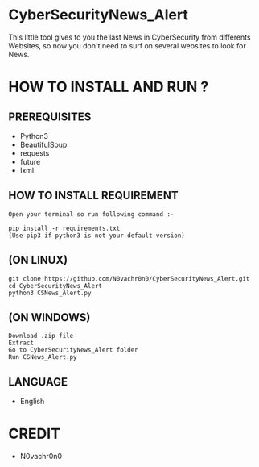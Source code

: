 # CyberSecurityNews_Alert

This little tool gives to you the last News in CyberSecurity from differents Websites, so now you don't need to surf on several websites to look for News.

# HOW TO INSTALL AND RUN ?


## PREREQUISITES

* Python3
* BeautifulSoup
* requests
* future
* lxml

## HOW TO INSTALL REQUIREMENT

```
Open your terminal so run following command :-

pip install -r requirements.txt
(Use pip3 if python3 is not your default version)
```

## (ON LINUX)


```
git clone https://github.com/N0vachr0n0/CyberSecurityNews_Alert.git
cd CyberSecurityNews_Alert
python3 CSNews_Alert.py
```

## (ON WINDOWS)


```
Download .zip file
Extract
Go to CyberSecurityNews_Alert folder 
Run CSNews_Alert.py

```



## LANGUAGE

* English

# CREDIT

* N0vachr0n0
